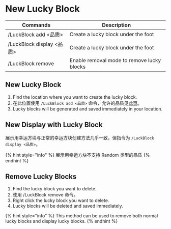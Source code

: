 # New Lucky Block

| Commands                | Description                                |
| ----------------------- | ------------------------------------------ |
| /LuckBlock add <品质>     | Create a lucky block under the foot        |
| /LuckBlock display <品质> | Create a lucky block under the foot        |
| /LuckBlock remove       | Enable removal mode to remove lucky blocks |

## New Lucky Block

1. Find the location where you want to create the lucky block.
2. 在此位置使用 `/LuckBlock add <品质>` 命令，允许的品质见[此页](../gong-neng/xing-yun-fang-kuai-pin-zhi.md)。
3. Lucky blocks will be generated and saved immediately in your location.

## New Display with Lucky Block

展示用幸运方块与正常的幸运方块创建方法几乎一致，但指令为 `/LuckBlock display <品质>`。

{% hint style="info" %}
展示用幸运方块不支持 Random 类型的品质
{% endhint %}

## Remove Lucky Blocks

1. Find the lucky block you want to delete.
2. 使用 /LuckBlock remove 命令。
3. Right click the lucky block you want to delete.
4. Lucky blocks will be deleted and saved immediately.

{% hint style="info" %}
This method can be used to remove both normal lucky blocks and display lucky blocks.
{% endhint %}
